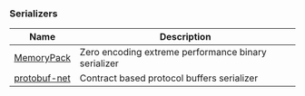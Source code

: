 ﻿### Serializers

| Name                                                  | Description                                         |
|-------------------------------------------------------|-----------------------------------------------------|
| [MemoryPack](https://github.com/Cysharp/MemoryPack)   | Zero encoding extreme performance binary serializer |
| [protobuf-net](https://github.com/protobuf-net/protobuf-net) | Contract based protocol buffers serializer          |